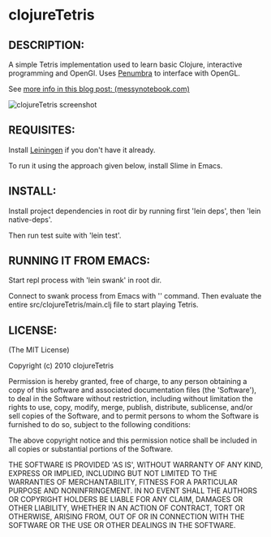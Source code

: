 # clojureTetris

## DESCRIPTION:

A simple Tetris implementation used to learn basic Clojure,
interactive programming and OpenGl. Uses [Penumbra](http://github.com/ztellman/penumbra) to interface with OpenGL.

See [more info in this blog post: (messynotebook.com)](http://messynotebook.com/?p=1496)

<img src="http://github.com/thomanil/clojureTetris/blob/master/screenshot.jpg" alt="clojureTetris screenshot" />


## REQUISITES:

Install [Leiningen](http://github.com/technomancy/leiningen) if you
don't have it already.

To run it using the approach given below, install Slime in Emacs.

## INSTALL:

Install project dependencies in root dir by running first 'lein deps', then
'lein native-deps'.

Then run test suite with 'lein test'.

## RUNNING IT FROM EMACS:

Start repl process with 'lein swank' in root dir.

Connect to swank process from Emacs with
'<slime-connect>' command.  Then evaluate the entire
src/clojureTetris/main.clj file to start playing Tetris.

## LICENSE:

(The MIT License)

Copyright (c) 2010 clojureTetris

Permission is hereby granted, free of charge, to any person obtaining
a copy of this software and associated documentation files (the
'Software'), to deal in the Software without restriction, including
without limitation the rights to use, copy, modify, merge, publish,
distribute, sublicense, and/or sell copies of the Software, and to
permit persons to whom the Software is furnished to do so, subject to
the following conditions:

The above copyright notice and this permission notice shall be
included in all copies or substantial portions of the Software.

THE SOFTWARE IS PROVIDED 'AS IS', WITHOUT WARRANTY OF ANY KIND,
EXPRESS OR IMPLIED, INCLUDING BUT NOT LIMITED TO THE WARRANTIES OF
MERCHANTABILITY, FITNESS FOR A PARTICULAR PURPOSE AND NONINFRINGEMENT.
IN NO EVENT SHALL THE AUTHORS OR COPYRIGHT HOLDERS BE LIABLE FOR ANY
CLAIM, DAMAGES OR OTHER LIABILITY, WHETHER IN AN ACTION OF CONTRACT,
TORT OR OTHERWISE, ARISING FROM, OUT OF OR IN CONNECTION WITH THE
SOFTWARE OR THE USE OR OTHER DEALINGS IN THE SOFTWARE.
